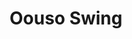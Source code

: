 --- 
title: "Oouso Swing"
publishdate: "2019-7-10T16:48:46+02:00"
src: "https://365manga.net/manga/oouso-swing"
image: "https://data.365manga.net/images/thumbnails/15764-oouso-swing.jpg"
description: "From Rainy Sunday: 'Everyday, no matter what, we tell some sort of lie.' Shirose Sayo has always been mildly interested in Saeki Aoi, mainly because he's different from the other guys in her class. However, upon graduating middle school, Sayo's image of Saeki is destroyed and she finds he is not the mature young man she thought he was. A year later, they meet again by chance through a group…"
---